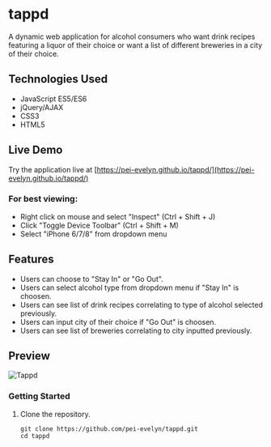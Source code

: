 # tappd

A dynamic web application for alcohol consumers who want drink recipes featuring a liquor of their choice or want a list of different breweries in a city of their choice.

## Technologies Used

- JavaScript ES5/ES6
- jQuery/AJAX
- CSS3
- HTML5

## Live Demo

Try the application live at [https://pei-evelyn.github.io/tappd/](https://pei-evelyn.github.io/tappd/)

### For best viewing:
- Right click on mouse and select "Inspect" (Ctrl + Shift + J)
- Click "Toggle Device Toolbar" (Ctrl + Shift + M)
- Select "iPhone 6/7/8" from dropdown menu

## Features

- Users can choose to "Stay In" or "Go Out".
- Users can select alcohol type from dropdown menu if "Stay In" is choosen.
- Users can see list of drink recipes correlating to type of alcohol selected previously.
- Users can input city of their choice if "Go Out" is choosen.
- Users can see list of breweries correlating to city inputted previously.

## Preview

![Tappd](assets/images/tappd.gif)

### Getting Started

1. Clone the repository.

    ```shell
    git clone https://github.com/pei-evelyn/tappd.git
    cd tappd
    ```
